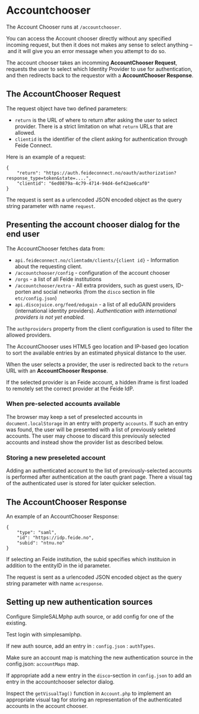 # Accountchooser


The Account Chooser runs at `/accountchooser`.

You can access the Account chooser directly without any specified incoming request, but then it does not makes any sense to select anything – and it will give you an error message when you attempt to do so.


The account chooser takes an incomming **AccountChooser Request**, requests the user to select which Identity Provider to use for authentication, and then redirects back to the requestor with a **AccountChooser Response**.




## The AccountChooser Request



The request object have two defined parameters:

* `return` is the URL of where to return after asking the user to select provider. There is a strict limitation on what `return` URLs that are allowed.
* `clientid` is the identifier of the client asking for authentication through Feide Connect.


Here is an example of a request:	

	{
	    "return": "https://auth.feideconnect.no/oauth/authorization?response_type=token&state=....",
	    "clientid": "6ed0879a-4c79-4714-94d4-6ef42ae6caf0"
	}


The request is sent as a urlencoded JSON encoded object as the query string parameter with name `request`.


## Presenting the account chooser dialog for the end user

The AccountChooser fetches data from:

* `api.feideconnect.no/clientadm/clients/{client id}` - Information about the requesting client.
* `/accountchooser/config` - configuration of the account chooser
* `/orgs` - a list of all Feide institutions
* `/accountchooser/extra` - All extra providers, such as guest users, ID-porten and social networks (from the `disco` section in file `etc/config.json`)
* `api.discojuice.org/feed/edugain` - a list of all eduGAIN providers (international identity providers). *Authentication with international providers is not yet enabled.*


The `authproviders` property from the client configuration is used to filter the allowed providers.


The AccountChooser uses HTML5 geo location and IP-based geo location to sort the available entries by an estimated physical distance to the user. 


When the user selects a provider, the user is redirected back to the `return` URL with an **AccountChooser Response**.

If the selected provider is an Feide account, a hidden iframe is first loaded to remotely set the correct provider at the Feide IdP.



### When pre-selected accounts available

The browser may keep a set of preselected accounts in `document.localStorage` in an entry with property `accounts`. If such an entry was found, the user will be presented with a list of previously seleted accounts. The user may choose to discard this previously selected accounts and instead show the provider list as described below.



### Storing a new preseleted account

Adding an authenticated account to the list of previously-selected accounts is performed after authentication at the oauth grant page. There a visual tag of the authenticated user is stored for later quicker selection.



## The AccountChooser Response


An example of an AccountChooser Response:

	{
		"type": "saml",
		"id": "https://idp.feide.no",
		"subid": "ntnu.no"
	}

If selecting an Feide institution, the subid specifies which instituion in addition to the entityID in the id parameter.


The request is sent as a urlencoded JSON encoded object as the query string parameter with name `acresponse`.



## Setting up new authentication sources

Configure SimpleSALMphp auth source, or add config for one of the existing.

Test login with simplesamlphp.

If new auth source, add an entry in : `config.json` : `authTypes`.

Make sure an account map is matching the new authentication source in the config.json: `accountMaps` map.

If appropriate add a new entry in the `disco`-section in `config.json` to add an entry in the accountchooser selector dialog.

Inspect the `getVisualTag()` function in `Account.php` to implement an appropriate visual tag for storing an representation of the authenticated accounts in the account chooser.













